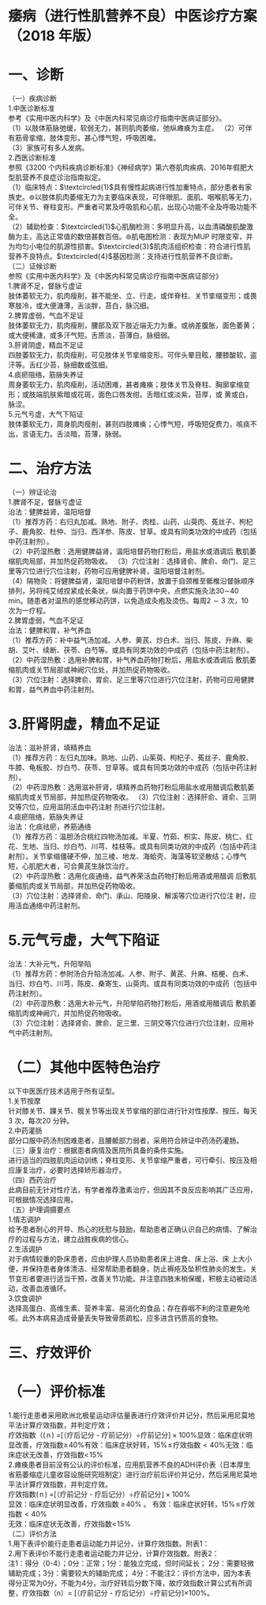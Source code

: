 # 痿病（进行性肌营养不良）中医诊疗方案 （2018 年版）  
# 一、诊断  
（一）疾病诊断  
1.中医诊断标准  
参考《实用中医内科学》及《中医内科常见病诊疗指南中医病证部分》。  
（1）以肢体筋脉弛缓，软弱无力，甚则肌肉萎缩，弛纵瘫痪为主症。 （2）可伴有筋骨挛缩，肢体变形，甚心悸气短，呼吸困难。  
（3）家族可有多人发病。  
2.西医诊断标准  
参照《3200 个内科疾病诊断标准》《神经病学》第六卷肌肉疾病、2016年假肥大型肌营养不良症诊治指南拟定。  
（1）临床特点：$\textcircled{1}$具有慢性起病进行性加重特点，部分患者有家族史。$\circledcirc$以肢体肌肉萎缩无力为主要临床表现，可伴眼肌、面肌、咽喉肌等无力，可伴关节、脊柱变形。严重者可累及呼吸肌和心肌，出现心功能不全及呼吸功能不全。  
（2）辅助检查：$\textcircled{1}$心肌酶检测：多明显升高，以血清磷酸肌酸激酶为主，高达正常值的数倍甚数百倍。$\circledcirc$肌电图检测：表现为MUP 时限变窄，并为均匀小电位的肌源性损害。$\textcircled{3}$肌肉活组织检查：符合进行性肌营养不良特点。$\textcircled{4}$基因检测：支持进行性肌营养不良诊断。  
（二）证候诊断  
参照《实用中医内科学》及《中医内科常见病诊疗指南中医病证部分》  
1.脾肾不足，督脉亏虚证  
肢体萎软无力，肌肉瘦削，甚不能坐、立、行走。或伴脊柱、关节挛缩变形；或畏寒肢冷，或大便溏薄，舌淡胖，苔白，脉沉细。  
2.脾胃虚弱，气血不足证  
肢体萎软无力，肌肉瘦削，腰部及双下肢近端无力为重。或纳差腹胀，面色萎黄；或大便稀溏，或多汗气短。舌质淡，苔薄白，脉细弱。  
3.肝肾阴虚，精血不足证  
四肢萎软无力，肌肉瘦削，可见肢体关节挛缩变形。可伴头晕目眩，腰膝酸软，盗汗等。舌红少苔，脉细数或弦细。  
4.痰瘀阻络，筋脉失养证  
周身萎软无力，肌肉瘦削，活动困难，甚者瘫痪；肢体关节及脊柱、胸廓挛缩变形；或肢端肌肤紫暗或花斑，面色口唇发绀。舌暗红或淡紫，苔厚，或 黄或白，脉涩。  
5.元气亏虚，大气下陷证  
肢体萎软无力，周身肌肉瘦削，甚则四肢瘫痪；心悸气短，呼吸短促费力，咳痰不出，言语无力。舌淡暗，苔薄，脉弱。  
# 二、治疗方法  
（一）辨证论治  
1.脾肾不足，督脉亏虚证  
治法：健脾益肾，温阳培督  
（1）推荐方药：右归丸加减。熟地、附子、肉桂、山药、山萸肉、菟丝子、枸杞子、鹿角胶、杜仲、当归、西洋参、陈皮、甘草。或具有同类功效的中成药（包括中药注射剂）。  
（2）中药湿热敷：选用健脾益肾，温阳培督药物打粉后，用盐水或酒调后 敷肌萎缩肌肉局部，并加热促药物吸收。 （3）穴位注射：选择肾俞、脾俞、命门、足三里等穴位进行穴位注射，药物可应用健脾补肾，温阳培督注射剂。  
（4）隔物灸：将健脾益肾，温阳培督中药粉饼，放置于自颈椎至骶椎沿督脉顺序排列，另将纯艾绒捏紧成长条状，纵向置于药饼中央，点燃实施灸法$30\sim$40 min。随患者对温热的感觉移动药饼，以免造成灸疱及烫伤。每周$2{\sim}3$ 次，10 次为一疗程。  
2.脾胃虚弱，气血不足证  
治法：健脾和胃，补气养血  
（1）推荐方药：补中益气汤加减。人参、黄芪、炒白术、当归、陈皮、升麻、柴胡、艾叶、续断、茯苓、白芍等。或具有同类功效的中成药（包括中药注射剂）。  
（2）中药湿热敷：选用补脾和胃，补气养血药物打粉后，用盐水或酒调后 敷肌萎缩肌肉或关节局部或神阙穴位处，并加热促药物吸收。  
（3）穴位注射：选择脾俞、胃俞、足三里等穴位进行穴位注射，药物可应用健脾和胃，益气养血中药注射剂。  
# 3.肝肾阴虚，精血不足证  
治法：滋补肝肾，填精养血  
（1）推荐方药：左归丸加味。熟地、山药、山茱萸、枸杞子、菟丝子、鹿角胶、牛膝、龟板胶、炒白芍、茯苓、甘草等。或具有同类功效的中成药（包括中药注射剂）。  
（2）中药湿热敷：选用滋补肝肾，填精养血药物打粉后用盐水或用醋调后敷肌萎缩肌肉或关节局部，并加热促药物吸收。 （3）穴位注射：选择肝俞、肾俞、三阴交等穴位，应用滋阴活血中药注射 剂进行穴位注射。  
4.痰瘀阻络，筋脉失养证  
治法：化痰祛瘀，养筋通络  
（1）推荐方药：温胆汤合桃红四物汤加减。半夏、竹茹、枳实、陈皮、桃仁、红花、生地、当归、炒白芍、川芎、桂枝等。或具有同类功效的中成药（包括中药注射剂）。关节挛缩僵硬不伸，加三棱、地龙、海蛤壳、海藻等软坚散结；心悸气短，心肌肥大者，可合黄芪生脉饮治疗。  
（2）中药湿热敷：选用化痰通络，益气养荣活血药物打粉后用酒或用醋调 后敷肌萎缩肌肉或关节局部，并加热促药物吸收。  
（3）穴位注射：选择肾俞、命门、承山、阳陵泉、解溪等穴位进行穴位注 射，应用活血通络中药注射剂。  
# 5.元气亏虚，大气下陷证  
治法：大补元气，升阳举陷  
（1）推荐方药：参附汤合升陷汤加减。人参、附子、黄芪、升麻、桔梗、白术、当归、炒白芍、川芎，陈皮、桑寄生、山萸肉。或具有同类功效的中成药（包括中药注射剂）。  
（2）中药湿热敷：选用大补元气，升阳举陷药物打粉后，用酒或用醋调后 敷肌萎缩肌肉或神阙穴，并加热促药物吸收。  
（3）穴位注射：选择肾俞、脾俞、足三里、三阴交等穴位进行穴位注射，应用补气中药注射剂。  
# （二）其他中医特色治疗  
以下中医医疗技术适用于所有证型。  
1.关节按摩  
针对膝关节、踝关节、髋关节等出现关节挛缩的部位进行针对性按摩、按压，每天3 次，每次20 分钟。  
2.中药灌肠  
部分口服中药汤剂困难患者，且腰骶部力弱者，采用符合辨证中药汤药灌肠。  
（三）康复治疗：根据患者病情及医院所具备的条件实施。  
进行适当的四肢肌肉运动训练；脊柱变形、关节挛缩严重者，可行牵引、按压及相应康复治疗，必要时选择矫形器治疗。  
（四）西药治疗  
此病目前无针对性疗法，有学者推荐激素治疗，但因其不良反应影响其广泛应用，可根据情况选择应用。  
（五）护理调摄要点  
1.情志调护  
给予患者耐心的开导、热心的抚慰与鼓励，帮助患者正确认识自己的病情、了解治疗的过程与方法，建立战胜疾病的信心。  
2.生活调护  
对于病情较重的卧床患者，应由护理人员协助患者床上进食、床上浴、床 上大小便，并保持患者身体清洁、经常帮助患者翻身，防止褥疮及坠积性肺炎的发生。关节变形者要进行适当干预，改善关节功能。并注意四肢末梢保暖，积极主动被动活动，改善血液循环。  
3.饮食调护  
选择高蛋白、高维生素、营养丰富、易消化的食品；存在吞咽不利的注意避免呛咳。此外本病易造成骨量丢失导致骨质疏松，应多进含钙质高的食物。  
# 三、疗效评价  
# （一）评价标准  
1.能行走患者采用欧洲北极星运动评估量表进行疗效评价并记分，然后采用尼莫地平法计算疗效指数，并判定疗效；  
疗效指数（$\mathrm{({\,n\,})~=}$[（疗后记分 - 疗前记分）÷疗前记分$]\times100\%$显效：临床症状明显改善，疗效指数$\geqslant\!40\%$有效：临床症状好转，$15\%\!\leqslant\!$疗效指数${<}40\%$无效：临床症状无改善，疗效指数$<\!15\%$  
2.瘫痪患者目前没有公认的评价标准，应用肌营养不良的ADH评价表（日本厚生省筋萎缩症儿童收容设施研究班制定）进行治疗前后评价并记分，然后采用尼莫地平法计算疗效指数，并判定疗效。  
疗效指数$\mathrm{({\,n\,})~=}$[（疗前记分 - 疗后记分）÷疗前记分$\rfloor\times100\%$  
显效：临床症状明显改善，疗效指数 $\geqslant\!40\%$ 。  有效：临床症状好转，$15\%\!\leqslant\!$疗效指数${<}40\%$  
无效：临床症状无改善，疗效指数$<\!15\%$  
（二）评价方法  
1.用下表评价能行走患者运动能力并记分，计算疗效指数。附表1：  
2.用下表评价不能行走患者运动能力并记分，计算疗效指数。附表2：  
注1：得分（0-4）；0分：正常；1分：能独立完成，但时间延长； 2分：需要轻微辅助完成；3分：需要较大的辅助完成； 4分：不能注2：评价方法中，因为本表得分正常为0分，不能为4分，治疗好转后分数下降，故疗效指数计算公式有所调整，疗效指数（n）$=$ [（疗前记分 - 疗后记分）÷疗前记分]$\times100\%$。  
